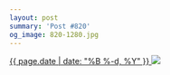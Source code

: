 ```yaml
---
layout: post
summary: 'Post #820'
og_image: 820-1280.jpg
---
```


<p>
 <time>
  <a href="/820">
   {{ page.date | date: "%B %-d, %Y" }}
  </a>
 </time>
 <a href="/820">
  <img data-taken="4/1/2019" sizes="(min-width: 700px) 50vw, calc(100vw - 2rem)" src="{{ site.assets_url }}/820-640.jpg" srcset="{{ site.assets_url }}/820-320.jpg 320w, {{ site.assets_url }}/820-640.jpg 640w, {{ site.assets_url }}/820-960.jpg 960w, {{ site.assets_url }}/820-1280.jpg 1280w"/>
 </a>
</p>
